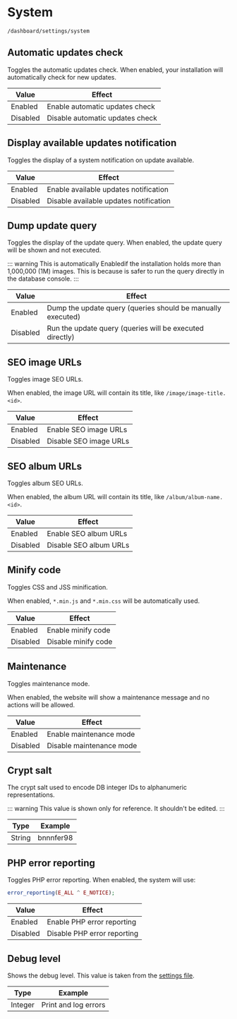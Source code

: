 # System

`/dashboard/settings/system`

## Automatic updates check

Toggles the automatic updates check. When enabled, your installation will automatically check for new updates.

| Value    | Effect                          |
| -------- | ------------------------------- |
| Enabled | Enable automatic updates check  |
| Disabled | Disable automatic updates check |

## Display available updates notification

Toggles the display of a system notification on update available.

| Value    | Effect                                 |
| -------- | -------------------------------------- |
| Enabled | Enable available updates notification  |
| Disabled | Disable available updates notification |

## Dump update query

Toggles the display of the update query. When enabled, the update query will be shown and not executed.

::: warning
This is automatically Enabledif the installation holds more than 1,000,000 (1M) images. This is because is safer to run the query directly in the database console.
:::

| Value    | Effect                                                      |
| -------- | ----------------------------------------------------------- |
| Enabled | Dump the update query (queries should be manually executed) |
| Disabled | Run the update query (queries will be executed directly)    |

## SEO image URLs

Toggles image SEO URLs.

When enabled, the image URL will contain its title, like `/image/image-title.<id>`.

| Value    | Effect                 |
| -------- | ---------------------- |
| Enabled | Enable SEO image URLs  |
| Disabled | Disable SEO image URLs |

## SEO album URLs

Toggles album SEO URLs.

When enabled, the album URL will contain its title, like `/album/album-name.<id>`.

| Value    | Effect                 |
| -------- | ---------------------- |
| Enabled | Enable SEO album URLs  |
| Disabled | Disable SEO album URLs |

## Minify code

Toggles CSS and JSS minification.

When enabled, `*.min.js` and `*.min.css` will be automatically used.

| Value    | Effect              |
| -------- | ------------------- |
| Enabled | Enable minify code  |
| Disabled | Disable minify code |

## Maintenance

Toggles maintenance mode.

When enabled, the website will show a maintenance message and no actions will be allowed.

| Value    | Effect                   |
| -------- | ------------------------ |
| Enabled | Enable maintenance mode  |
| Disabled | Disable maintenance mode |

## Crypt salt

The crypt salt used to encode DB integer IDs to alphanumeric representations.

::: warning
This value is shown only for reference. It shouldn't be edited.
:::

| Type   | Example   |
| ------ | --------- |
| String | bnnnfer98 |

## PHP error reporting

Toggles PHP error reporting. When enabled, the system will use:

```php
error_reporting(E_ALL ^ E_NOTICE);
```

| Value    | Effect                      |
| -------- | --------------------------- |
| Enabled | Enable PHP error reporting  |
| Disabled | Disable PHP error reporting |

## Debug level

Shows the debug level. This value is taken from the [settings file](../setup/settings-file.md).

| Type    | Example              |
| ------- | -------------------- |
| Integer | Print and log errors |
